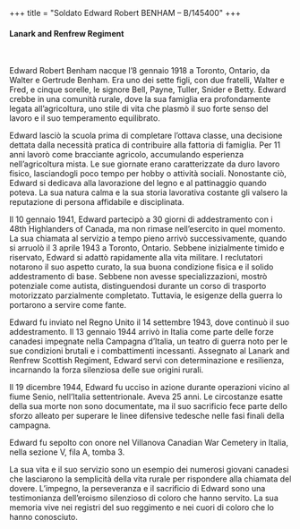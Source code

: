 +++
title = "Soldato Edward Robert BENHAM – B/145400"
+++

#### Lanark and Renfrew Regiment
<br>


Edward Robert Benham nacque l’8 gennaio 1918 a Toronto, Ontario, da Walter e Gertrude Benham. Era uno dei sette figli, con due fratelli, Walter e Fred, e cinque sorelle, le signore Bell, Payne, Tuller, Snider e Betty.
Edward crebbe in una comunità rurale, dove la sua famiglia era profondamente legata all’agricoltura, uno stile di vita che plasmò il suo forte senso del lavoro e il suo temperamento equilibrato.

Edward lasciò la scuola prima di completare l’ottava classe, una decisione dettata dalla necessità pratica di contribuire alla fattoria di famiglia. 
Per 11 anni lavorò come bracciante agricolo, accumulando esperienza nell’agricoltura mista. Le sue giornate erano caratterizzate da duro lavoro fisico, lasciandogli poco tempo per hobby o attività sociali.
Nonostante ciò, Edward si dedicava alla lavorazione del legno e al pattinaggio quando poteva. La sua natura calma e la sua storia lavorativa costante gli valsero la reputazione di persona affidabile e disciplinata.

Il 10 gennaio 1941, Edward partecipò a 30 giorni di addestramento con i 48th Highlanders of Canada, ma non rimase nell’esercito in quel momento. La sua chiamata al servizio a tempo pieno arrivò successivamente, quando si arruolò il 3 aprile 1943 a Toronto, Ontario.
Sebbene inizialmente timido e riservato, Edward si adattò rapidamente alla vita militare. I reclutatori notarono il suo aspetto curato, la sua buona condizione fisica e il solido addestramento di base. Sebbene non avesse specializzazioni, mostrò potenziale come autista, distinguendosi durante un corso di trasporto motorizzato parzialmente completato. Tuttavia, le esigenze della guerra lo portarono a servire come fante.

Edward fu inviato nel Regno Unito il 14 settembre 1943, dove continuò il suo addestramento. 
Il 13 gennaio 1944 arrivò in Italia come parte delle forze canadesi impegnate nella Campagna d’Italia, un teatro di guerra noto per le sue condizioni brutali e i combattimenti incessanti. Assegnato al Lanark and Renfrew Scottish Regiment, Edward servì con determinazione e resilienza, incarnando la forza silenziosa delle sue origini rurali.

Il 19 dicembre 1944, Edward fu ucciso in azione durante operazioni vicino al fiume Senio, nell’Italia settentrionale.
Aveva 25 anni.
Le circostanze esatte della sua morte non sono documentate, ma il suo sacrificio fece parte dello sforzo alleato per superare le linee difensive tedesche nelle fasi finali della campagna.

Edward fu sepolto con onore nel Villanova Canadian War Cemetery in Italia, nella sezione V, fila A, tomba 3.

La sua vita e il suo servizio  sono un esempio dei numerosi giovani canadesi che lasciarono la semplicità della vita rurale per rispondere alla chiamata del dovere.
L’impegno, la perseveranza e il sacrificio di Edward sono una testimonianza dell’eroismo silenzioso di coloro che hanno servito.
La sua memoria vive nei registri del suo reggimento e nei cuori di coloro che lo hanno conosciuto.

